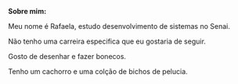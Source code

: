 **Sobre mim:**
  
  Meu nome é Rafaela, estudo desenvolvimento de sistemas no Senai.
  
  Não tenho uma carreira especifica que eu gostaria de seguir.
  
  Gosto de desenhar e fazer bonecos.

  Tenho um cachorro e uma colção de bichos de pelucia.

 
